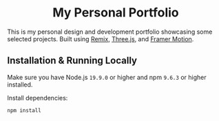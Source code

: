 
<h1 align="center">My Personal Portfolio</h1>

This is my personal design and development portfolio showcasing some selected projects. Built using [Remix](https://remix.run/), [Three.js](https://threejs.org/), and [Framer Motion](https://www.framer.com/motion/).  

## Installation & Running Locally

Make sure you have Node.js `19.9.0` or higher and npm `9.6.3` or higher installed.

Install dependencies:

```bash
npm install

